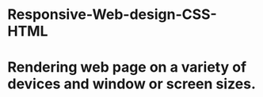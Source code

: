 # Responsive-Web-design-CSS-HTML
# Rendering web page on a variety of devices and window or screen sizes. 